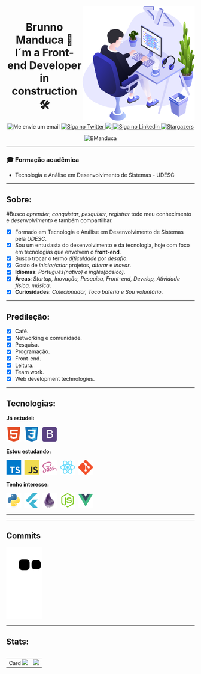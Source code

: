 <img align="right" src="https://github.com/BManduca/BManduca/blob/main/imagens/user.png?raw=true" width="300"/>

<h1 align="center"> 
  Brunno Manduca 👋 <br> I´m a Front-end Developer in construction 🛠
</h1>

<p align="center">
  <a>
    <img alt="Me envie um email" src="https://img.shields.io/badge/-Gmail-c14438?style=flat-square&logo=Gmail&logoColor=white&link=mailto:brunnomanducarfe@gmail.com">
  </a>
  
  <a href="https://twitter.com/BrunnoPrr">
    <img alt="Siga no Twitter" src="https://img.shields.io/badge/-Twitter-1ca0f1?style=flat-square&labelColor=1ca0f1&logo=twitter&logoColor=white&link=https://twitter.com/BrunnoPrr">
  </a>

   <a href="https://instagram.com/brunnomanduca" alt="Instagram">
    <img src="https://img.shields.io/badge/-Instagram-DF0174?style=flat-square&labelColor=DF0174&logo=instagram&logoColor=white&link=https://instagram.com/brunnomanduca"/>   </a>

  <a href="https://www.linkedin.com/in/brunno-manduca-b97080118/">
    <img alt="Siga no Linkedin" src="https://img.shields.io/badge/-LinkedIn-blue?style=flat-square&logo=Linkedin&logoColor=white&link=https://www.linkedin.com/in/brunno-manduca-b97080118/">
  </a>

  <a href="https://app.rocketseat.com.br/me/brunno-manduca-1567308643">
    <img alt="Stargazers" src="https://img.shields.io/badge/Blog-Rocketseat-%237159c1?style=flat&logo=ghost">
  </a>  
  
</p>
  

<p align="center"> <img src="https://komarev.com/ghpvc/?username=BManduca" alt="BManduca" /> </p>



---

### :mortar_board: Formação acadêmica
  - Tecnologia e Análise em Desenvolvimento de Sistemas - UDESC

---

 <h2> Sobre: </h2>

 #Busco *aprender*, *conquistar*, *pesquisar*, *registrar* todo meu conhecimento e *desenvolvimento* e também compartilhar.

- [x] Formado em Tecnologia e Análise em Desenvolvimento de Sistemas pela *UDESC*.
- [x] Sou um entusiasta do desenvolvimento e da tecnologia, hoje com foco em tecnologias que envolvem o **front-end**.
- [x] Busco trocar o termo *dificuldade* por *desafio*.
- [x] Gosto de *iniciar/criar* projetos, *alterar* e *inovar*.
- [x] **Idiomas**: *Português(nativo) e inglês(básico)*.
- [x] **Áreas**: *Startup, Inovação, Pesquisa, Front-end, Develop, Atividade física, música*.
- [x] **Curiosidades**: *Colecionador, Toco bateria e Sou voluntário*.

---

<h2> Predileção: </h2>

- [x] Café.
- [x] Networking e comunidade.
- [x] Pesquisa.
- [x] Programação.
- [x] Front-end.
- [x] Leitura.
- [x] Team work.
- [X] Web development technologies.

---

<h2>Tecnologias: </h2>

**Já estudei:**
<p align="left">
  <!-- HTML5 Icon -->
  <img src="https://github.com/devicons/devicon/blob/master/icons/html5/html5-plain.svg" alt="HTML5" width="40" height="40">&nbsp;
  <!-- CSS3 Icon -->
  <img src="https://github.com/devicons/devicon/blob/master/icons/css3/css3-original.svg" alt="CSS3" width="40" height="40">&nbsp;
  <!-- Bootstrap -->
  <img src="https://github.com/devicons/devicon/blob/master/icons/bootstrap/bootstrap-plain.svg" alt="Bootstrap" width="40" height="40">&nbsp;
</p>

**Estou estudando:**
<p align="left">
  <!-- TS Icon -->
  <img src="https://github.com/devicons/devicon/blob/master/icons/typescript/typescript-original.svg" alt="Typescript" width="40" height="40">&nbsp;
  <!-- JS Icon -->
  <img src="https://github.com/devicons/devicon/blob/master/icons/javascript/javascript-original.svg" alt="Javascript" width="40" height="40">&nbsp;
  <!-- Sass Icon -->
  <img src="https://github.com/devicons/devicon/blob/master/icons/sass/sass-original.svg" alt="Sass" width="40" height="40">&nbsp;
  <!-- React Icon -->
  <img src="https://github.com/devicons/devicon/blob/master/icons/react/react-original.svg" alt="React" width="40" height="40">&nbsp;
  <!-- Git Icon -->
  <img src="https://github.com/devicons/devicon/blob/master/icons/git/git-original.svg" alt="Git" width="40" height="40">&nbsp;
</p>

**Tenho interesse:**
<p align="left">
  <!-- Python Icon -->
  <img src="https://github.com/devicons/devicon/blob/master/icons/python/python-original.svg" alt="Python" width="40" height="40">&nbsp;
  <!-- Flutter Icon -->
  <img src="https://github.com/devicons/devicon/blob/master/icons/flutter/flutter-plain.svg" alt="Flutter" width="40" height="40">&nbsp;
  <!-- Elixir Icon -->
  <img src="https://github.com/devicons/devicon/blob/master/icons/elixir/elixir-original.svg" alt="Elixir" width="40" height="40">&nbsp;
  <!-- NodeJS icon -->
  <img src="https://github.com/devicons/devicon/blob/master/icons/nodejs/nodejs-original.svg" alt="NodeJS" width="40" height="40">&nbsp;
  <!-- VueJS icon -->
  <img src="https://github.com/devicons/devicon/blob/master/icons/vuejs/vuejs-original.svg" alt="VueJS" width="40" height="40">&nbsp;
</p>

---

<!-- <p align="left"><img src="https://github.com/devicons/devicon/blob/master/icons/react/react-original-wordmark.svg" alt="react" width="20" height="20"/></p>
<img src="https://devicons.github.io/devicon/devicon.git/icons/html5/html5-original-wordmark.svg" alt="html5" width="20" height="20"/> 
<img src="https://devicons.github.io/devicon/devicon.git/icons/javascript/javascript-original.svg" alt="javascript" width="20" height="20"/>
<img src="https://devicons.github.io/devicon/devicon.git/icons/typescript/typescript-original.svg" alt="typescript" width="20" height="20"/>
<img src="https://devicons.github.io/devicon/devicon.git/icons/mongodb/mongodb-original-wordmark.svg" alt="mongodb" width="20" height="20"/>
<img src="https://devicons.github.io/devicon/devicon.git/icons/mysql/mysql-original-wordmark.svg" alt="mysql" width="20" height="20"/> 
<img src="https://devicons.github.io/devicon/devicon.git/icons/nodejs/nodejs-original-wordmark.svg" alt="nodejs" width="20" height="20"/>

<div align="center">  
  <h2>Networking: </h2>
  
  <a href="https://instagram.com/brunnomanduca" target="_blank"><img src="https://img.icons8.com/fluent/64/000000/instagram-new.png" target="_blank"></a>
  <a href="https://twitter.com/BrunnoPrr" target="_blank"><img src="https://img.icons8.com/color/64/000000/twitter--v1.png" target="_blank"></a>
  <a href = "mailto:brunnomanducarfe@gmail.com"><img src="https://img.icons8.com/fluent/64/000000/gmail.png" target="_blank"></a>
  <a href="https://www.linkedin.com/in/brunno-manduca-b97080118/" target="_blank"><img src="https://img.icons8.com/fluent/64/000000/linkedin.png" target="_blank"></a>
  <a href="https://app.rocketseat.com.br/me/brunno-manduca-1567308643" target="_blank"><img src="https://img.icons8.com/nolan/64/launchpad.png" target="_blank"></a>
</div>

<p align="center" href="https://github.com/BManduca">
  <img height="180em" src="https://github-readme-stats.vercel.app/api?username=BManduca&count_private=true&theme=radical&show_icons=true" />
  <img height="180em" src="https://github-readme-stats.vercel.app/api/top-langs/?username=BManduca&theme=radical&layout=compact" />
</p>

-->

---

<h2> Commits </h2>

![Snake animation](https://github.com/BManduca/BManduca/blob/output/github-contribution-grid-snake.svg)

---

<h2>Stats:</h2>

<!--
![Brunno github stats](https://github-readme-stats.vercel.app/api?username=BManduca&show_icons=true&theme=radical)

[![Top Langs](https://github-readme-stats.vercel.app/api/top-langs/?username=BManduca&theme=radical&hide=PlpgSQL,jupyter%20notebook,html)](https://github.com/anuraghazra/github-readme-stats)
-->

<p align="center">
  <table align='left'>
    <row>
      <td>
       Card
        <img height='172' src='https://github-readme-stats.vercel.app/api/top-langs/?username=BManduca&layout=compact&theme=dark'>
      </td>
      <td>
        <img height='172' src='https://github-readme-stats.vercel.app/api?username=BManduca&show_icons=true&theme=dark'>
      </td>
    </row>
  </table>
</p>

